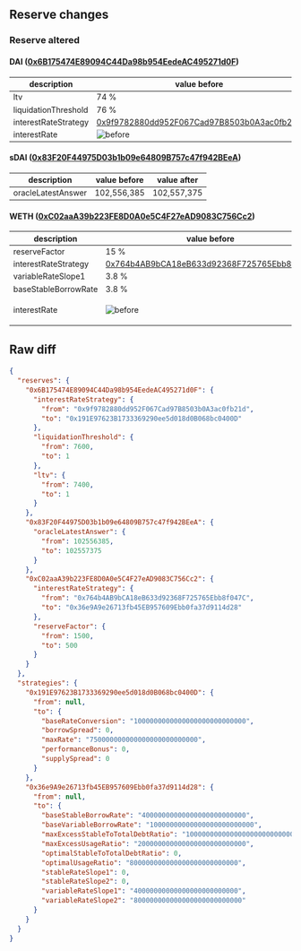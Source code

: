 ## Reserve changes

### Reserve altered

#### DAI ([0x6B175474E89094C44Da98b954EedeAC495271d0F](https://etherscan.io/address/0x6B175474E89094C44Da98b954EedeAC495271d0F))

| description | value before | value after |
| --- | --- | --- |
| ltv | 74 % | 0.01 % |
| liquidationThreshold | 76 % | 0.01 % |
| interestRateStrategy | [0x9f9782880dd952F067Cad97B8503b0A3ac0fb21d](https://etherscan.io/address/0x9f9782880dd952F067Cad97B8503b0A3ac0fb21d) | [0x191E97623B1733369290ee5d018d0B068bc0400D](https://etherscan.io/address/0x191E97623B1733369290ee5d018d0B068bc0400D) |
| interestRate | ![before](/.assets/bc11e5b92e27947ebc500895e90540b95b2b66a2.svg) | ![after](/.assets/bc11e5b92e27947ebc500895e90540b95b2b66a2.svg) |

#### sDAI ([0x83F20F44975D03b1b09e64809B757c47f942BEeA](https://etherscan.io/address/0x83F20F44975D03b1b09e64809B757c47f942BEeA))

| description | value before | value after |
| --- | --- | --- |
| oracleLatestAnswer | 102,556,385 | 102,557,375 |


#### WETH ([0xC02aaA39b223FE8D0A0e5C4F27eAD9083C756Cc2](https://etherscan.io/address/0xC02aaA39b223FE8D0A0e5C4F27eAD9083C756Cc2))

| description | value before | value after |
| --- | --- | --- |
| reserveFactor | 15 % | 5 % |
| interestRateStrategy | [0x764b4AB9bCA18eB633d92368F725765Ebb8f047C](https://etherscan.io/address/0x764b4AB9bCA18eB633d92368F725765Ebb8f047C) | [0x36e9A9e26713fb45EB957609Ebb0fa37d9114d28](https://etherscan.io/address/0x36e9A9e26713fb45EB957609Ebb0fa37d9114d28) |
| variableRateSlope1 | 3.8 % | 4 % |
| baseStableBorrowRate | 3.8 % | 4 % |
| interestRate | ![before](/.assets/6747e3b5adc7a63d169daf26756fbbc8cc8e1802.svg) | ![after](/.assets/939b8b736db42cc5a1ecb3f1c1bc54abe66f9f67.svg) |

## Raw diff

```json
{
  "reserves": {
    "0x6B175474E89094C44Da98b954EedeAC495271d0F": {
      "interestRateStrategy": {
        "from": "0x9f9782880dd952F067Cad97B8503b0A3ac0fb21d",
        "to": "0x191E97623B1733369290ee5d018d0B068bc0400D"
      },
      "liquidationThreshold": {
        "from": 7600,
        "to": 1
      },
      "ltv": {
        "from": 7400,
        "to": 1
      }
    },
    "0x83F20F44975D03b1b09e64809B757c47f942BEeA": {
      "oracleLatestAnswer": {
        "from": 102556385,
        "to": 102557375
      }
    },
    "0xC02aaA39b223FE8D0A0e5C4F27eAD9083C756Cc2": {
      "interestRateStrategy": {
        "from": "0x764b4AB9bCA18eB633d92368F725765Ebb8f047C",
        "to": "0x36e9A9e26713fb45EB957609Ebb0fa37d9114d28"
      },
      "reserveFactor": {
        "from": 1500,
        "to": 500
      }
    }
  },
  "strategies": {
    "0x191E97623B1733369290ee5d018d0B068bc0400D": {
      "from": null,
      "to": {
        "baseRateConversion": "1000000000000000000000000000",
        "borrowSpread": 0,
        "maxRate": "750000000000000000000000000",
        "performanceBonus": 0,
        "supplySpread": 0
      }
    },
    "0x36e9A9e26713fb45EB957609Ebb0fa37d9114d28": {
      "from": null,
      "to": {
        "baseStableBorrowRate": "40000000000000000000000000",
        "baseVariableBorrowRate": "10000000000000000000000000",
        "maxExcessStableToTotalDebtRatio": "1000000000000000000000000000",
        "maxExcessUsageRatio": "200000000000000000000000000",
        "optimalStableToTotalDebtRatio": 0,
        "optimalUsageRatio": "800000000000000000000000000",
        "stableRateSlope1": 0,
        "stableRateSlope2": 0,
        "variableRateSlope1": "40000000000000000000000000",
        "variableRateSlope2": "800000000000000000000000000"
      }
    }
  }
}
```